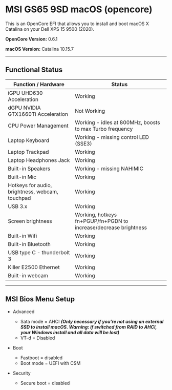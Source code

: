 # MSI GS65 9SD macOS (opencore)
This is an OpenCore EFI that allows you to install and boot macOS X Catalina on your Dell XPS 15 9500 (2020).

**OpenCore Version:** 0.6.1

**macOS Version:** Catalina 10.15.7

---

## Functional Status

|Function / Hardware|Status|
|-------------------|------|
|iGPU UHD630 Acceleration|Working|
|dGPU NVIDIA GTX1660Ti Acceleration|Not Working|
|CPU Power Management|Working - idles at 800MHz, boosts to max Turbo frequency|
|Laptop Keyboard|Working - missing control LED (SSE3)|
|Laptop Trackpad|Working|
|Laptop Headphones Jack|Working|
|Built-in Speakers|Working - missing NAHIMIC|
|Built-in Mic|Working|
|Hotkeys for audio, brightness, webcam, touchpad|Working|
|USB 3.x|Working|
|Screen brightness|Working, hotkeys fn+PGUP/fn+PGDN to increase/decrease brightness|
|Built-in Wifi|Working|
|Built-in Bluetooth|Working|
|USB type C - thunderbolt 3|Working|
|Killer E2500 Ethernet|Working|
|Built-in webcam|Working|

---

## MSI Bios Menu Setup 

* Advanced
  *   Sata mode = AHCI ***(Only necessary if you're not using an external SSD to install macOS. Warning: if switched from RAID to AHCI, your Windows install and all data will be lost)***
  *   VT-d = Disabled
 
* Boot 
  *   Fastboot = disabled
  *   Boot mode = UEFI with CSM

* Security
  *   Secure boot = disabled